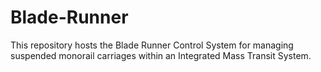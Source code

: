 # Blade-Runner
This repository hosts the Blade Runner Control System for managing suspended monorail carriages within an Integrated Mass Transit System.
